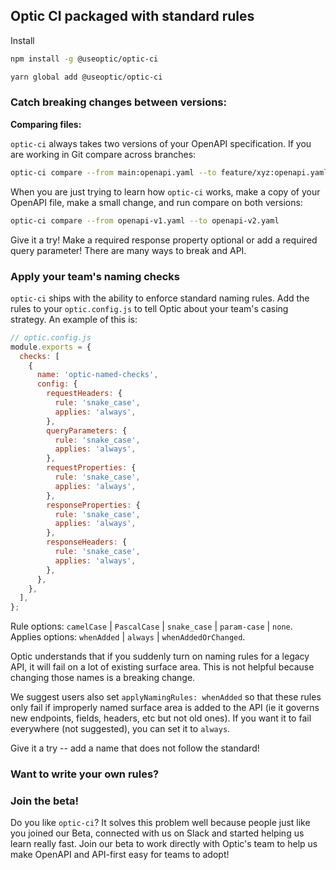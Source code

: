 ## Optic CI packaged with standard rules

Install
```bash
npm install -g @useoptic/optic-ci
```
```bash
yarn global add @useoptic/optic-ci
```

### Catch breaking changes between versions:

**Comparing files:**

`optic-ci` always takes two versions of your OpenAPI specification. If you are working in Git compare across branches:

```bash
optic-ci compare --from main:openapi.yaml --to feature/xyz:openapi.yaml
```

When you are just trying to learn how `optic-ci` works, make a copy of your OpenAPI file, make a small change, and run compare on both versions:

```bash
optic-ci compare --from openapi-v1.yaml --to openapi-v2.yaml
```

Give it a try! Make a required response property optional or add a required query parameter! There are many ways to break and API. 

### Apply your team's naming checks 

`optic-ci` ships with the ability to enforce standard naming rules. Add the rules to your `optic.config.js` to tell Optic about your team's casing strategy. An example of this is:

```js
// optic.config.js
module.exports = {
  checks: [
    {
      name: 'optic-named-checks',
      config: {
        requestHeaders: {
          rule: 'snake_case',
          applies: 'always',
        },
        queryParameters: {
          rule: 'snake_case',
          applies: 'always',
        },
        requestProperties: {
          rule: 'snake_case',
          applies: 'always',
        },
        responseProperties: {
          rule: 'snake_case',
          applies: 'always',
        },
        responseHeaders: {
          rule: 'snake_case',
          applies: 'always',
        },
      },
    },
  ],
};

```

Rule options: `camelCase` | `PascalCase` | `snake_case` | `param-case` | `none`. 
Applies options: `whenAdded` | `always` | `whenAddedOrChanged`.

Optic understands that if you suddenly turn on naming rules for a legacy API, it will fail on a lot of existing surface area. This is not helpful because changing those names is a breaking change. 

We suggest users also set `applyNamingRules: whenAdded` so that these rules only fail if improperly named surface area is added to the API (ie it governs new endpoints, fields, headers, etc but not old ones). If you want it to fail everywhere (not suggested), you can set it to `always`.  

Give it a try -- add a name that does not follow the standard!

### Want to write your own rules? 


### Join the beta! 

Do you like `optic-ci`? It solves this problem well because people just like you joined our Beta, connected with us on Slack and started helping us learn really fast. Join our beta to work directly with Optic's team to help us make OpenAPI and API-first easy for teams to adopt!

